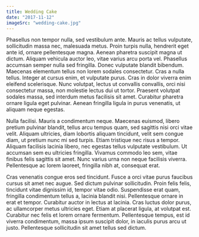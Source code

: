 ```yaml
---
title: Wedding Cake
date: "2017-11-12"
imageSrc: "wedding-cake.jpg"
---
```


Phasellus non tempor nulla, sed vestibulum ante. Mauris ac tellus vulputate, sollicitudin massa nec, malesuada metus. Proin turpis nulla, hendrerit eget ante id, ornare pellentesque magna. Aenean pharetra suscipit magna ut dictum. Aliquam vehicula auctor leo, vitae varius arcu porta vel. Phasellus accumsan semper nulla sed fringilla. Donec vulputate blandit bibendum. Maecenas elementum tellus non lorem sodales consectetur. Cras a nulla tellus. Integer at cursus enim, et vulputate purus. Cras in dolor viverra enim eleifend scelerisque. Nunc volutpat, lectus ut convallis convallis, orci nisi consectetur massa, non molestie lectus dui ut tortor. Praesent volutpat sodales massa, sed interdum metus facilisis sit amet. Curabitur pharetra ornare ligula eget pulvinar. Aenean fringilla ligula in purus venenatis, ut aliquam neque egestas.

Nulla facilisi. Mauris a condimentum neque. Maecenas euismod, libero pretium pulvinar blandit, tellus arcu tempus quam, sed sagittis nisi orci vitae velit. Aliquam ultricies, diam lobortis aliquam tincidunt, velit sem congue diam, ut pretium nunc mi sed turpis. Etiam tristique nec risus a tempor. Aliquam facilisis lacinia libero, nec egestas tellus vulputate vestibulum. Ut accumsan sem eu ultricies fringilla. Vivamus commodo leo sem, vitae finibus felis sagittis sit amet. Nunc varius urna non neque facilisis viverra. Pellentesque ac lorem laoreet, fringilla nibh at, consequat erat.

Cras venenatis congue eros sed tincidunt. Fusce a orci vitae purus faucibus cursus sit amet nec augue. Sed dictum pulvinar sollicitudin. Proin felis felis, tincidunt vitae dignissim id, tempor vitae odio. Suspendisse erat quam, fringilla condimentum tellus a, lacinia blandit nisi. Pellentesque ornare in erat et tempor. Curabitur auctor in lectus at lacinia. Cras luctus dolor purus, ac ullamcorper metus ultricies eget. Etiam at placerat ligula, at volutpat est. Curabitur nec felis et lorem ornare fermentum. Pellentesque tempus, est id viverra condimentum, massa ipsum suscipit dolor, in iaculis purus arcu ut justo. Pellentesque sollicitudin sit amet tellus sed dictum.
